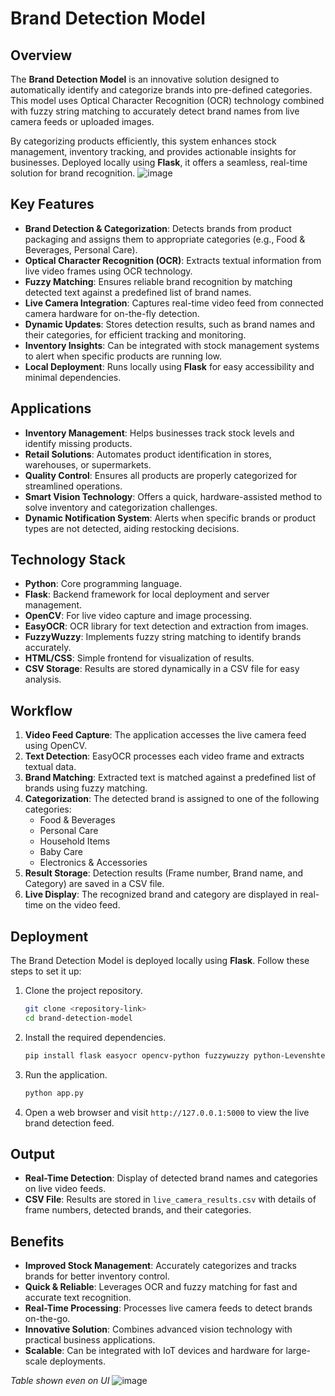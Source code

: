 # Brand Detection Model

## Overview
The **Brand Detection Model** is an innovative solution designed to automatically identify and categorize brands into pre-defined categories. This model uses Optical Character Recognition (OCR) technology combined with fuzzy string matching to accurately detect brand names from live camera feeds or uploaded images.

By categorizing products efficiently, this system enhances stock management, inventory tracking, and provides actionable insights for businesses. Deployed locally using **Flask**, it offers a seamless, real-time solution for brand recognition.
![image](https://github.com/user-attachments/assets/9d7d0b90-209c-48c3-bb6b-5ad0056a4e12)


## Key Features
- **Brand Detection & Categorization**: Detects brands from product packaging and assigns them to appropriate categories (e.g., Food & Beverages, Personal Care).
- **Optical Character Recognition (OCR)**: Extracts textual information from live video frames using OCR technology.
- **Fuzzy Matching**: Ensures reliable brand recognition by matching detected text against a predefined list of brand names.
- **Live Camera Integration**: Captures real-time video feed from connected camera hardware for on-the-fly detection.
- **Dynamic Updates**: Stores detection results, such as brand names and their categories, for efficient tracking and monitoring.
- **Inventory Insights**: Can be integrated with stock management systems to alert when specific products are running low.
- **Local Deployment**: Runs locally using **Flask** for easy accessibility and minimal dependencies.


## Applications
- **Inventory Management**: Helps businesses track stock levels and identify missing products.
- **Retail Solutions**: Automates product identification in stores, warehouses, or supermarkets.
- **Quality Control**: Ensures all products are properly categorized for streamlined operations.
- **Smart Vision Technology**: Offers a quick, hardware-assisted method to solve inventory and categorization challenges.
- **Dynamic Notification System**: Alerts when specific brands or product types are not detected, aiding restocking decisions.


## Technology Stack
- **Python**: Core programming language.
- **Flask**: Backend framework for local deployment and server management.
- **OpenCV**: For live video capture and image processing.
- **EasyOCR**: OCR library for text detection and extraction from images.
- **FuzzyWuzzy**: Implements fuzzy string matching to identify brands accurately.
- **HTML/CSS**: Simple frontend for visualization of results.
- **CSV Storage**: Results are stored dynamically in a CSV file for easy analysis.


## Workflow
1. **Video Feed Capture**: The application accesses the live camera feed using OpenCV.
2. **Text Detection**: EasyOCR processes each video frame and extracts textual data.
3. **Brand Matching**: Extracted text is matched against a predefined list of brands using fuzzy matching.
4. **Categorization**: The detected brand is assigned to one of the following categories:
   - Food & Beverages
   - Personal Care
   - Household Items
   - Baby Care
   - Electronics & Accessories
5. **Result Storage**: Detection results (Frame number, Brand name, and Category) are saved in a CSV file.
6. **Live Display**: The recognized brand and category are displayed in real-time on the video feed.


## Deployment
The Brand Detection Model is deployed locally using **Flask**. Follow these steps to set it up:

1. Clone the project repository.
   ```bash
   git clone <repository-link>
   cd brand-detection-model
   ```
2. Install the required dependencies.
   ```bash
   pip install flask easyocr opencv-python fuzzywuzzy python-Levenshtein
   ```
3. Run the application.
   ```bash
   python app.py
   ```
4. Open a web browser and visit `http://127.0.0.1:5000` to view the live brand detection feed.


## Output
- **Real-Time Detection**: Display of detected brand names and categories on live video feeds.
- **CSV File**: Results are stored in `live_camera_results.csv` with details of frame numbers, detected brands, and their categories.


## Benefits
- **Improved Stock Management**: Accurately categorizes and tracks brands for better inventory control.
- **Quick & Reliable**: Leverages OCR and fuzzy matching for fast and accurate text recognition.
- **Real-Time Processing**: Processes live camera feeds to detect brands on-the-go.
- **Innovative Solution**: Combines advanced vision technology with practical business applications.
- **Scalable**: Can be integrated with IoT devices and hardware for large-scale deployments.


*Table shown even on UI*
![image](https://github.com/user-attachments/assets/3f32abb0-b2fe-41bc-a641-e48241241b45)

